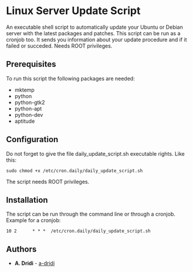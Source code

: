 # Linux Server Update Script

An executable shell script to automatically update your Ubuntu or Debian server with the latest packages and patches. This script can be run as a cronjob too. It sends you information about your update procedure and if it failed or succeded. Needs ROOT privileges. 

## Prerequisites
To run this script the following packages are needed:
* mktemp
* python 
* python-gtk2
* python-apt
* python-dev
* aptitude

## Configuration
Do not forget to give the file daily_update_script.sh executable rights. Like this:
```
sudo chmod +x /etc/cron.daily/daily_update_script.sh
```
The script needs ROOT privileges.

## Installation
The script can be run through the command line or through a cronjob.
Example for a cronjob:
```
10 2      * * *  /etc/cron.daily/daily_update_script.sh
```

## Authors

* **A. Dridi** - [a-dridi](https://github.com/a-dridi/)


